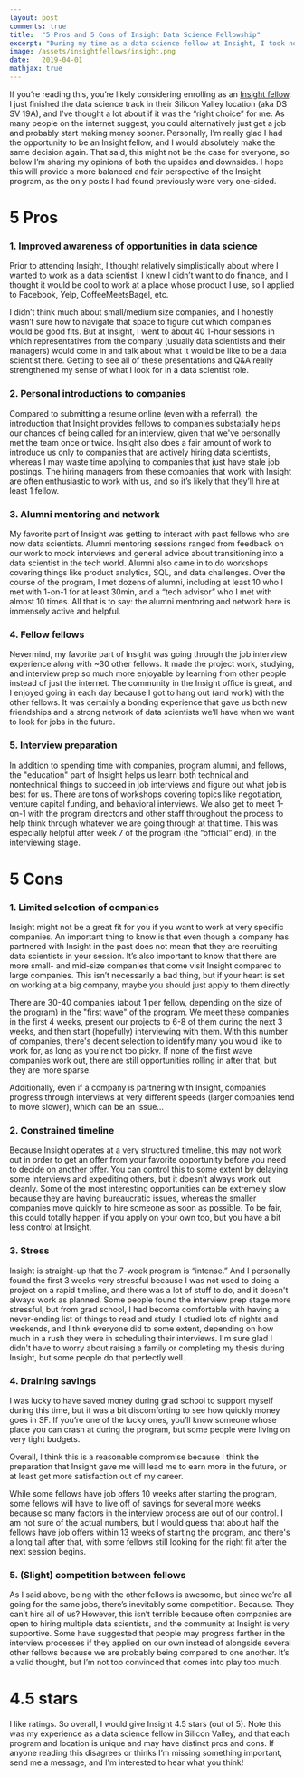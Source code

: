 ```yaml
---
layout: post
comments: true
title:  "5 Pros and 5 Cons of Insight Data Science Fellowship"
excerpt: "During my time as a data science fellow at Insight, I took note of both the great and not-so-great aspects of the program. I wanted to provide a more nuanced perspective of the program than what is currently on the internet."
image: /assets/insightfellows/insight.png
date:   2019-04-01
mathjax: true
---
```


If you’re reading this, you’re likely considering enrolling as an [Insight fellow](https://www.insightdatascience.com/). I just finished the data science track in their Silicon Valley location (aka DS SV 19A), and I’ve thought a lot about if it was the “right choice” for me. As many people on the internet suggest, you could alternatively just get a job and probably start making money sooner. Personally, I’m really glad I had the opportunity to be an Insight fellow, and I would absolutely make the same decision again. That said, this might not be the case for everyone, so below I’m sharing my opinions of both the upsides and downsides. I hope this will provide a more balanced and fair perspective of the Insight program, as the only posts I had found previously were very one-sided.

# 5 Pros
### 1. Improved awareness of opportunities in data science

Prior to attending Insight, I thought relatively simplistically about where I wanted to work as a data scientist. I knew I didn’t want to do finance, and I thought it would be cool to work at a place whose product I use, so I applied to Facebook, Yelp, CoffeeMeetsBagel, etc.

I didn’t think much about small/medium size companies, and I honestly wasn’t sure how to navigate that space to figure out which companies would be good fits. But at Insight, I went to about 40 1-hour sessions in which representatives from the company (usually data scientists and their managers) would come in and talk about what it would be like to be a data scientist there. Getting to see all of these presentations and Q&A really strengthened my sense of what I look for in a data scientist role.

### 2. Personal introductions to companies

Compared to submitting a resume online (even with a referral), the introduction that Insight provides fellows to companies substatially helps our chances of being called for an interview, given that we've personally met the team once or twice. Insight also does a fair amount of work to introduce us only to companies that are actively hiring data scientists, whereas I may waste time applying to companies that just have stale job postings. The hiring managers from these companies that work with Insight are often enthusiastic to work with us, and so it’s likely that they’ll hire at least 1 fellow.

### 3. Alumni mentoring and network

My favorite part of Insight was getting to interact with past fellows who are now data scientists. Alumni mentoring sessions ranged from feedback on our work to mock interviews and general advice about transitioning into a data scientist in the tech world. Alumni also came in to do workshops covering things like product analytics, SQL, and data challenges. Over the course of the program, I met dozens of alumni, including at least 10 who I met with 1-on-1 for at least 30min, and a “tech advisor” who I met with almost 10 times. All that is to say: the alumni mentoring and network here is immensely active and helpful.

### 4. Fellow fellows

Nevermind, my favorite part of Insight was going through the job interview experience along with ~30 other fellows. It made the project work, studying, and interview prep so much more enjoyable by learning from other people instead of just the internet. The community in the Insight office is great, and I enjoyed going in each day because I got to hang out (and work) with the other fellows. It was certainly a bonding experience that gave us both new friendships and a strong network of data scientists we’ll have when we want to look for jobs in the future.

### 5. Interview preparation

In addition to spending time with companies, program alumni, and fellows, the "education" part of Insight helps us learn both technical and nontechnical things to succeed in job interviews and figure out what job is best for us. There are tons of workshops covering topics like negotiation, venture capital funding, and behavioral interviews. We also get to meet 1-on-1 with the program directors and other staff throughout the process to help think through whatever we are going through at that time. This was especially helpful after week 7 of the program (the “official” end), in the interviewing stage.

# 5 Cons

### 1. Limited selection of companies

Insight might not be a great fit for you if you want to work at very specific companies. An important thing to know is that even though a company has partnered with Insight in the past does not mean that they are recruiting data scientists in your session. It’s also important to know that there are more small- and mid-size companies that come visit Insight compared to large companies. This isn’t necessarily a bad thing, but if your heart is set on working at a big company, maybe you should just apply to them directly.

There are 30-40 companies (about 1 per fellow, depending on the size of the program) in the "first wave" of the program. We meet these companies in the first 4 weeks, present our projects to 6-8 of them during the next 3 weeks, and then start (hopefully) interviewing with them. With this number of companies, there's decent selection to identify many you would like to work for, as long as you're not too picky. If none of the first wave companies work out, there are still opportunities rolling in after that, but they are more sparse.

Additionally, even if a company is partnering with Insight, companies progress through interviews at very different speeds (larger companies tend to move slower), which can be an issue...

### 2. Constrained timeline

Because Insight operates at a very structured timeline, this may not work out in order to get an offer from your favorite opportunity before you need to decide on another offer. You can control this to some extent by delaying some interviews and expediting others, but it doesn’t always work out cleanly. Some of the most interesting opportunities can be extremely slow because they are having bureaucratic issues, whereas the smaller companies move quickly to hire someone as soon as possible. To be fair, this could totally happen if you apply on your own too, but you have a bit less control at Insight.

### 3. Stress

Insight is straight-up that the 7-week program is “intense.” And I personally found the first 3 weeks very stressful because I was not used to doing a project on a rapid timeline, and there was a lot of stuff to do, and it doesn't always work as planned. Some people found the interview prep stage more stressful, but from grad school, I had become comfortable with having a never-ending list of things to read and study. I studied lots of nights and weekends, and I think everyone did to some extent, depending on how much in a rush they were in scheduling their interviews. I'm sure glad I didn't have to worry about raising a family or completing my thesis during Insight, but some people do that perfectly well.

### 4. Draining savings

I was lucky to have saved money during grad school to support myself during this time, but it was a bit discomforting to see how quickly money goes in SF. If you’re one of the lucky ones, you’ll know someone whose place you can crash at during the program, but some people were living on very tight budgets.

Overall, I think this is a reasonable compromise because I think the preparation that Insight gave me will lead me to earn more in the future, or at least get more satisfaction out of my career.

While some fellows have job offers 10 weeks after starting the program, some fellows will have to live off of savings for several more weeks because so many factors in the interview process are out of our control. I am not sure of the actual numbers, but I would guess that about half the fellows have job offers within 13 weeks of starting the program, and there's a long tail after that, with some fellows still looking for the right fit after the next session begins.

### 5. (Slight) competition between fellows

As I said above, being with the other fellows is awesome, but since we’re all going for the same jobs, there’s inevitably some competition. Because. They can’t hire all of us? However, this isn’t terrible because often companies are open to hiring multiple data scientists, and the community at Insight is very supportive. Some have suggested that people may progress farther in the interview processes if they applied on our own instead of alongside several other fellows because we are probably being compared to one another. It’s a valid thought, but I’m not too convinced that comes into play too much.

# 4.5 stars

I like ratings. So overall, I would give Insight 4.5 stars (out of 5). Note this was my experience as a data science fellow in Silicon Valley, and that each program and location is unique and may have distinct pros and cons. If anyone reading this disagrees or thinks I’m missing something important, send me a message, and I'm interested to hear what you think!
